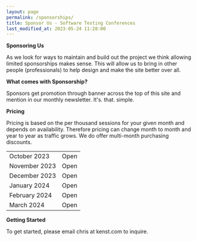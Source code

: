 ```yaml
---
layout: page
permalink: /sponsorships/
title: Sponsor Us - Software Testing Conferences
last_modified_at: 2023-05-24 11:28:00
---
```


**Sponsoring Us**

As we look for ways to maintain and build out the project we think allowing limited sponsorships makes sense. This will
allow us to bring in other people (professionals) to help design and make the site better over all.

**What comes with Sponsorship?**

Sponsors get promotion through banner across the top of this site and mention in our monthly newsletter. It's. that.
simple.

**Pricing**

Pricing is based on the per thousand sessions for your given month and depends on availability. Therefore pricing can
change month to month and year to year as traffic grows. We do offer multi-month purchasing discounts.

<table style="width:50%" align="center">
  <tr>
    <td>October 2023</td>
    <td>Open</td>
  </tr>
  <tr>
    <td>November 2023</td>
    <td>Open</td>
  </tr>
  <tr>
    <td>December 2023</td>
    <td>Open</td>
  </tr>
  <tr>
    <td>January 2024</td>
    <td>Open</td>
  </tr>
  <tr>
    <td>February 2024</td>
    <td>Open</td>
  </tr>
  <tr>
    <td>March 2024</td>
    <td>Open</td>
  </tr>
</table>

**Getting Started**

To get started, please email chris at kenst.com to inquire.
